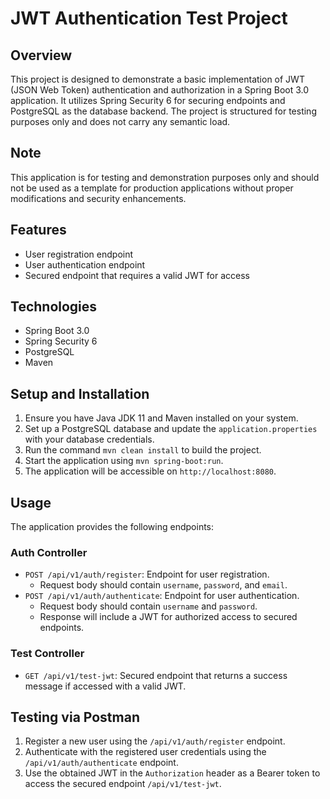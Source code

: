 # JWT Authentication Test Project

## Overview
This project is designed to demonstrate a basic implementation of JWT (JSON Web Token) authentication and authorization in a Spring Boot 3.0 application. It utilizes Spring Security 6 for securing endpoints and PostgreSQL as the database backend. The project is structured for testing purposes only and does not carry any semantic load.

## Note
This application is for testing and demonstration purposes only and should not be used as a template for production applications without proper modifications and security enhancements.


## Features
- User registration endpoint
- User authentication endpoint
- Secured endpoint that requires a valid JWT for access

## Technologies
- Spring Boot 3.0
- Spring Security 6
- PostgreSQL
- Maven

## Setup and Installation
1. Ensure you have Java JDK 11 and Maven installed on your system.
2. Set up a PostgreSQL database and update the `application.properties` with your database credentials.
3. Run the command `mvn clean install` to build the project.
4. Start the application using `mvn spring-boot:run`.
5. The application will be accessible on `http://localhost:8080`.

## Usage
The application provides the following endpoints:

### Auth Controller
- `POST /api/v1/auth/register`: Endpoint for user registration.
  - Request body should contain `username`, `password`, and `email`.
- `POST /api/v1/auth/authenticate`: Endpoint for user authentication.
  - Request body should contain `username` and `password`.
  - Response will include a JWT for authorized access to secured endpoints.

### Test Controller
- `GET /api/v1/test-jwt`: Secured endpoint that returns a success message if accessed with a valid JWT.

## Testing via Postman
1. Register a new user using the `/api/v1/auth/register` endpoint.
2. Authenticate with the registered user credentials using the `/api/v1/auth/authenticate` endpoint.
3. Use the obtained JWT in the `Authorization` header as a Bearer token to access the secured endpoint `/api/v1/test-jwt`.

